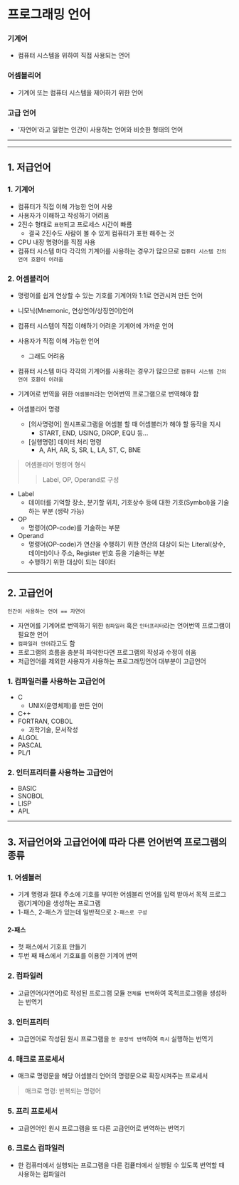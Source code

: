 # 프로그래밍 언어

### 기계어

- 컴퓨터 시스템을 위하여 직접 사용되는 언어

### 어셈블리어

- 기계어 또는 컴퓨터 시스템을 제어하기 위한 언어

### 고급 언어

- '자연어'라고 일컫는 인간이 사용하는 언어와 비슷한 형태의 언어

---

---

## 1. 저급언어

### 1. 기계어

- 컴퓨터가 직접 이해 가능한 언어 사용
- 사용자가 이해하고 작성하기 어려움
- 2진수 형태로 `표현`되고 프로세스 시간이 빠름
  - 결국 2진수도 사람이 볼 수 있게 컴퓨터가 표현 해주는 것
- CPU 내장 명령어를 직접 사용
- 컴퓨터 시스템 마다 각각의 기계어를 사용하는 경우가 많으므로 `컴퓨터 시스템 간의 언어 호환이 어려움`

### 2. 어셈블리어

- 명령어를 쉽게 연상할 수 있는 기호를 기계어와 1:1로 연관시켜 만든 언어
- 니모닉(Mnemonic, 연상언어/상징언어)언어
- 컴퓨터 시스템이 직접 이해하기 어려운 기계어에 가까운 언어
- 사용자가 직접 이해 가능한 언어
  - 그래도 어려움
- 컴퓨터 시스템 마다 각각의 기계어를 사용하는 경우가 많으므로 `컴퓨터 시스템 간의 언어 호환이 어려움`
- 기계어로 번역을 위한 `어셈블러`라는 언어번역 프로그램으로 번역해야 함

- 어셈블리어 명령
  - [의사명령어] 원시프로그램을 어셈블 할 때 어셈블러가 해야 할 동작을 지시
    - START, END, USING, DROP, EQU 등...
  - [실행명령] 데이터 처리 명령
    - A, AH, AR, S, SR, L, LA, ST, C, BNE

> 어셈블리어 명령어 형식
>
> > Label, OP, Operand로 구성

- Label
  - 데이터를 기억할 장소, 분기할 위치, 기호상수 등에 대한 기호(Symbol)을 기술하는 부분 (생략 가능)
- OP
  - 명령어(OP-code)를 기술하는 부분
- Operand
  - 명령어(OP-code)가 연산을 수행하기 위한 연산의 대상이 되는 Literal(상수, 데이터)이나 주소, Register 번호 등을 기술하는 부분
  - 수행하기 위한 대상이 되는 데이터

---

## 2. 고급언어

```
인간이 사용하는 언어 == 자연어
```

- 자연어를 기계어로 번역하기 위한 `컴파일러` 혹은 `인터프리터`라는 언어번역 프로그램이 필요한 언어
- `컴파일러 언어`라고도 함
- 프로그램의 흐름을 충분히 파악한다면 프로그램의 작성과 수정이 쉬움
- 저급언어를 제외한 사용자가 사용하는 프로그래밍언어 대부분이 고급언어

### 1. 컴파일러를 사용하는 고급언어

- C
  - UNIX(운영체제)를 만든 언어
- C++
- FORTRAN, COBOL
  - 과학기술, 문서작성
- ALGOL
- PASCAL
- PL/1

### 2. 인터프리터를 사용하는 고급언어

- BASIC
- SNOBOL
- LISP
- APL

---

## 3. 저급언어와 고급언어에 따라 다른 언어번역 프로그램의 종류

### 1. 어셈블러

- 기계 명령과 절대 주소에 기호를 부여한 어셈블리 언어를 입력 받아서 목적 프로그램(기계어)을 생성하는 프로그램
- 1-패스, 2-패스가 있는데 일반적으로 `2-패스로 구성`

#### 2-패스

- 첫 패스에서 기호표 만들기
- 두번 째 패스에서 기호표를 이용한 기계어 번역

### 2. 컴파일러

- 고급언어(자연어)로 작성된 프로그램 모듈 `전체를 번역`하여 목적프로그램을 생성하는 번역기

### 3. 인터프리터

- 고급언어로 작성된 원시 프로그램을 `한 문장씩 번역`하여 `즉시` 실행하는 번역기

### 4. 매크로 프로세서

- 매크로 명령문을 해당 어셈블리 언어의 명령문으로 확장시켜주는 프로세서

> 매크로 명령: 반복되는 명령어

### 5. 프리 프로세서

- 고급언어인 원시 프로그램을 또 다른 고급언어로 번역하는 번역기

### 6. 크로스 컴파일러

- 한 컴퓨터에서 실행되는 프로그램을 다른 컴픁터에서 실행될 수 있도록 번역할 때 사용하는 컴파일러
